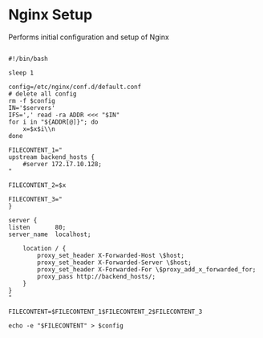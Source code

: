 Nginx Setup
==================

Performs initial configuration and setup of Nginx

~~~~~~~~~~~~~~~~~~~~~~~~~~~~~~~~~~~~~~~~~~~~~~~~~~~~~~~~~~~~~~~~~~~~~~~~~~~~~~~~~

#!/bin/bash

sleep 1

config=/etc/nginx/conf.d/default.conf
# delete all config
rm -f $config
IN='$servers'
IFS=',' read -ra ADDR <<< "$IN"
for i in "${ADDR[@]}"; do
    x=$x$i\\n
done

FILECONTENT_1="
upstream backend_hosts {
	#server 172.17.10.128;
"

FILECONTENT_2=$x

FILECONTENT_3="
}

server {
listen       80;
server_name  localhost;

	location / {
		proxy_set_header X-Forwarded-Host \$host;
		proxy_set_header X-Forwarded-Server \$host;
		proxy_set_header X-Forwarded-For \$proxy_add_x_forwarded_for;
		proxy_pass http://backend_hosts/;
	}
}
"

FILECONTENT=$FILECONTENT_1$FILECONTENT_2$FILECONTENT_3

echo -e "$FILECONTENT" > $config
~~~~~~~~~~~~~~~~~~~~~~~~~~~~~~~~~~~~~~~~~~~~~~~~~~~~~~~~~~~~~~~~~~~~~~~~~~~~~~~~~


